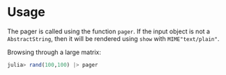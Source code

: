Usage
=====

The pager is called using the function `pager`. If the input object is not a
`AbstractString`, then it will be rendered using `show` with `MIME"text/plain"`.

Browsing through a large matrix:

```julia
julia> rand(100,100) |> pager
```

